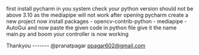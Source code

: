first install pycharm in you system
check your python version should not be above 3.10 as the mediapipe will not work
after opening pycharm create a new project
now install packages - opencv-contrib-python
                     - mediapipe
                     - AutoGui
and now paste the given code in python file give it the name main.py
and boom your controller is now working

Thankyou ------- @pranatpagar
                 ppagar602@gmail.com

